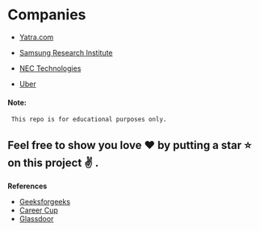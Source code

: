 # Companies
- [Yatra.com](https://github.com/rishabh115/InterviewQuestions/blob/master/Yatra.com/README.md)

- [Samsung Research Institute](https://github.com/rishabh115/InterviewQuestions/blob/master/Samsung/README.md)

- [NEC Technologies](https://github.com/rishabh115/InterviewQuestions/blob/master/NEC%20Technologies/README.md)

- [Uber](https://github.com/rishabh115/InterviewQuestions/blob/master/Uber/README.md)

#### Note:
     This repo is for educational purposes only.
## Feel free to show you love :heart: by putting a star :star: on this project :v: .
<b name="ref">References</b>
- [Geeksforgeeks](http://www.geeksforgeeks.org/)
- [Career Cup](https://www.careercup.com/)
- [Glassdoor](https://www.glassdoor.co.in/index.htm)
